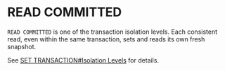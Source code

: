 
# READ COMMITTED

`READ COMMITTED` is one of the transaction isolation levels. Each consistent read, even within the same transaction, sets and reads its own fresh snapshot.


See [SET TRANSACTION#Isolation Levels](set-transaction.md#isolation-levels) for details.

